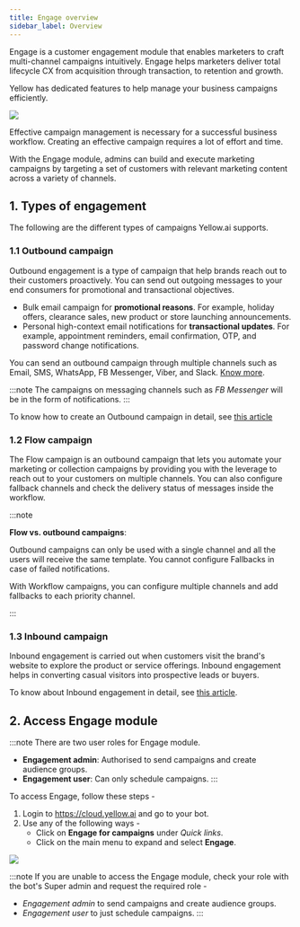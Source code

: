 ```yaml
---
title: Engage overview
sidebar_label: Overview
---
```


Engage is a customer engagement module that enables marketers to craft multi-channel campaigns intuitively.  Engage helps marketers deliver total lifecycle CX from acquisition through transaction, to retention and growth.



Yellow has dedicated features to help  manage your business campaigns efficiently.


![](https://i.imgur.com/InpWUnu.png)

Effective campaign management is necessary for a successful business workflow. Creating an effective campaign requires a lot of effort and time.

With the Engage module, admins can build and execute marketing campaigns by targeting a set of customers with relevant marketing content across a variety of channels.


## 1. Types of engagement
The following are the different types of campaigns Yellow.ai supports.

### 1.1 Outbound campaign

Outbound engagement is a type of campaign that help brands reach out to their customers proactively. You can send out outgoing messages to your end consumers for promotional and transactional objectives.

* Bulk email campaign for **promotional reasons**. For example, holiday offers, clearance sales, new product or store launching announcements.
* Personal high-context email notifications for **transactional updates**. For example, appointment reminders, email confirmation, OTP, and password change notifications.


You can send an outbound campaign through multiple channels such as Email, SMS, WhatsApp, FB Messenger, Viber, and Slack. [Know more](https://docs.yellow.ai/docs/platform_concepts/engagement/outbound/templates/overview).

:::note
The campaigns on messaging channels such as *FB Messenger* will be in the form of notifications.
:::  

To know how to create an Outbound campaign in detail, see [this article](https://docs.yellow.ai/docs/platform_concepts/engagement/outbound/outbound-campaigns/run-campaign)

### 1.2 Flow campaign

The Flow campaign is an outbound campaign that lets you automate your marketing or collection campaigns by providing you with the leverage to reach out to your customers on multiple channels. You can also configure fallback channels and check the delivery status of messages inside the workflow.

:::note

**Flow vs. outbound campaigns**:

Outbound campaigns can only be used with a single channel and all the users will receive the same template. You cannot configure Fallbacks in case of failed notifications. 

With Workflow campaigns,  you can configure multiple channels and add fallbacks to each priority channel. 

:::


### 1.3 Inbound campaign

Inbound engagement is carried out when customers visit the brand's website to explore the product or service offerings. Inbound engagement helps in converting casual visitors into prospective leads or buyers.

To know about Inbound engagement in detail, see [this article](https://docs.yellow.ai/docs/platform_concepts/engagement/inbound/gettingStarted/launchingYourFirstInboundCampaign).




## 2. Access Engage module

:::note
There are two user roles for Engage module. 

* **Engagement admin**:  Authorised to send campaigns and create audience groups.
* **Engagement user**: Can only schedule campaigns.
:::

To access Engage, follow these steps -
1. Login to https://cloud.yellow.ai  and go to your bot.  
2. Use any of the following ways -
   * Click on **Engage for campaigns** under  *Quick links*.
   * Click on the main menu to expand and select **Engage**.

![](https://i.imgur.com/2XkSNd2.jpg)

:::note
If you are unable to access the Engage module, check your role with the bot's Super admin and request the required role - 
* *Engagement admin* to send campaigns and create audience groups.
* *Engagement user* to just schedule campaigns.
:::













